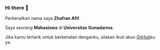 ### Hi there 👋


Perkenalkan nama saya **Zhafran Afif**.

Saya seorang **Mahasiswa** di **Universitas Gunadarma**.

Jika kamu tertarik untuk berkenalan denganku, silakan ikuti akun [GitHub](https://github.com/zhafranafif)ku ya.
